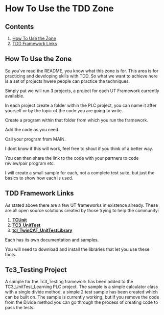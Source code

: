 # How To Use the TDD Zone

## Contents

1. [How To Use the Zone](#how-to-use-the-zone)
2. [TDD Framework Links](#tdd-framework-links)

## How To Use the Zone

So you've read the README, you know what this zone is for. This area is for practicing and developing skills with TDD. So what we want to achieve here is a set of projects hwere people can practice the techniques.

Simply put we will run 3 projects, a project for each UT Framework currently available.

In each project create a folder within the PLC project, you can name it after yourself or by the topic of the code you are going to write.

Create a program within that folder from which you run the framework.

Add the code as you need. 

Call your program from MAIN.

I dont know if this will work, feel free to shout if you think of a better way.

You can then share the link to the code with your partners to code review/pair program etc.

I will create a small sample for each, not a complete test suite, but just the basics to show how each is used.

## TDD Framework Links

As stated above there are a few UT frameworks in existence already. These are all open source solutions created by those trying to help the community:

1. **[TCUnit](https://github.com/tcunit)**
2. **[TC3_UnitTest](https://github.com/PeterZerlauth/Tc3_UnitTest)**
3. **[tcl_TwinCAT_UnitTestLibrary](https://github.com/RedRockControls/tcl_TwinCAT_UnitTestLibrary)**

Each has its own documentation and samples.

You will need to download and install the libraries that let you use these tools.

## Tc3_Testing Project

A sample for the Tc3_Testing framework has been added to the TC3_UnitTest_Learning PLC project. The sample is a simple calculator class with a single divide method, a simple 2 test sample has been created which can be built on. The sample is currently working, but if you remove the code from the Divide method you can go through the process of creating code to pass the tests.